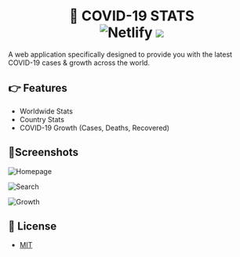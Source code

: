 <h1 align="center">🚀 COVID-19 STATS
<br>
<img alt="Netlify" src="https://img.shields.io/netlify/ef6bec37-0c07-4470-9a0f-7bccafc8aaba?logo=covid-19&logoColor=blue">
<img src="https://img.shields.io/github/license/mashape/apistatus.svg?style=flat-square">
</h1>

A web application specifically designed to provide you with the latest COVID-19 cases & growth across the world.

## 👉 Features

- Worldwide Stats
- Country Stats
- COVID-19 Growth (Cases, Deaths, Recovered)

## 🎩Screenshots

![Homepage](https://i.imgur.com/5JR1rzM.png)

![Search](https://i.imgur.com/KaO3Ivw.png)

![Growth](https://i.imgur.com/t2P6m9R.png)

## 🔑 License

- [MIT](https://github.com/msaaddev/COVID-19/blob/master/LICENSE)
